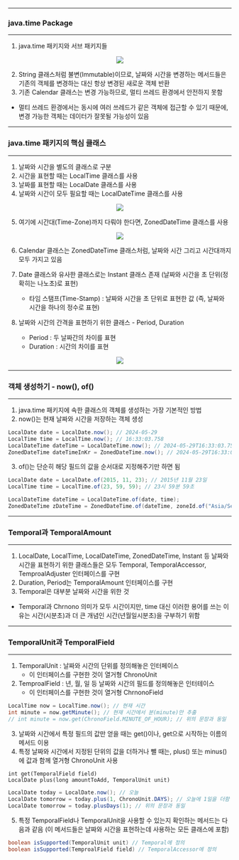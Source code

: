 -----
### java.time Package
-----
1. java.time 패키지와 서브 패키지들
<div align="center">
<img src="https://github.com/sooyounghan/Java/assets/34672301/388c19fe-1147-44c3-855e-ecc54497ac5d">
</div>

2. String 클래스처럼 불변(Immutable)이므로, 날짜와 시간을 변경하는 메서드들은 기존의 객체를 변경하는 대신 항상 변경된 새로운 객체 반환
3. 기존 Calendar 클래스는 변경 가능하므로, 멀티 쓰레드 환경에서 안전하지 못함
  - 멀티 쓰레드 환경에서는 동시에 여러 쓰레드가 같은 객체에 접근할 수 있기 때문에, 변경 가능한 객체는 데이터가 잘못될 가능성이 있음

-----
### java.time 패키지의 핵심 클래스
-----
1. 날짜와 시간을 별도의 클래스로 구분
2. 시간을 표현할 때는 LocalTime 클래스를 사용
3. 날짜를 표현할 때는 LocalDate 클래스를 사용
4. 날짜와 시간이 모두 필요할 때는 LocalDateTime 클래스를 사용
<div align="center">
<img src="https://github.com/sooyounghan/Java/assets/34672301/7e5ac488-8055-4433-92d2-29d319a32936">
</div>

5. 여기에 시간대(Time-Zone)까지 다뤄야 한다면, ZonedDateTime 클래스를 사용
<div align="center">
<img src="https://github.com/sooyounghan/Java/assets/34672301/9c9165b1-a598-4f15-8ee3-66242ba0182e">
</div>

6. Calendar 클래스는 ZonedDateTime 클래스처럼, 날짜와 시간 그리고 시간대까지 모두 가지고 있음
7. Date 클래스와 유사한 클래스로는 Instant 클래스 존재 (날짜와 시간을 초 단위(정확히는 나노초)로 표현)
   - 타임 스탬프(Time-Stamp) : 날짜와 시간을 초 단위로 표현한 값 (즉, 날짜와 시간을 하나의 정수로 표현)

8. 날짜와 시간의 간격을 표현하기 위한 클래스 - Period, Duration
   - Period : 두 날짜간의 차이를 표현
   - Duration : 시간의 차이를 표현
<div align="center">
<img src="https://github.com/sooyounghan/Java/assets/34672301/761fc0aa-e869-4f87-a5c3-d0e985c0d7df">
</div>

-----
### 객체 생성하기 - now(), of()
-----
1. java.time 패키지에 속한 클래스의 객체를 생성하는 가장 기본적인 방법
2. now()는 현재 날짜와 시간을 저장하는 객체 생성
```java
LocalDate date = LocalDate.now(); // 2024-05-29
LocalTime time = LocalTime.now(); // 16:33:03.758
LocalDateTime dateTime = LocalDateTime.now(); // 2024-05-29T16:33:03.758
ZonedDateTime dateTimeInKr = ZonedDateTime.now(); // 2024-05-29T16:33:03.758+09:00[Asia/Seoul]
```

3. of()는 단순히 해당 필드의 값을 순서대로 지정해주기만 하면 됨
```java
LocalDate date = LocalDate.of(2015, 11, 23); // 2015년 11월 23일
LocalTime time = LocalTime.of(23, 59, 59); // 23시 59분 59초

LocalDateTime dateTime = LocalDateTime.of(date, time);
ZonedDateTime zDateTime = ZonedDateTime.of(dateTime, zoneId.of("Asia/Seoul"));
```

-----
### Temporal과 TemporalAmount
-----
1. LocalDate, LocalTime, LocalDateTime, ZonedDateTime, Instant 등 날짜와 시간을 표현하기 위한 클래스들은 모두 Temporal, TemporalAccessor, TemproalAdjuster 인터페이스를 구현
2. Duration, Period는 TemporalAmount 인터페이스를 구현
3. Temporal은 대부분 날짜와 시간을 위한 것
  - Temporal과 Chrnono 의미가 모두 시간이지만, time 대신 이러한 용어를 쓰는 이유는 시간(시분초)과 더 큰 개념인 시간(년월일시분초)을 구부하기 위함

-----
### TemporalUnit과 TemporalField
-----
1. TemporalUnit : 날짜와 시간의 단위를 정의해놓은 인터페이스
   - 이 인터페이스를 구현한 것이 열거형 ChronoUnit
2. TemproalField : 년, 월, 일 등 날짜와 시간의 필드를 정의해놓은 인터테이스
   - 이 인터페이스를 구현한 것이 열거형 ChrnonoField
```java
LocalTime now = LocalTime.now(); // 현재 시간
int minute = now.getMinute(); // 현재 시간에서 분(minute)만 추출
// int minute = now.get(ChronoField.MINUTE_OF_HOUR); // 위의 문장과 동일
```

3. 날짜와 시간에서 특정 필드의 값만 얻을 때는 get()이나, get으로 시작하는 이름의 메서드 이용
4. 특정 날짜와 시간에서 지정된 단위의 값을 더하거나 뺄 때는, plus() 또는 minus()에 값과 함께 열거형 ChronoUnit 사용
```
int get(TemporalField field)
LocalDate plus(long amountToAdd, TemporalUnit unit)
```

```java
LocalDate today = LocalDate.now(); // 오늘
LocalDate tomorrow = today.plus(1, ChronoUnit.DAYS); // 오늘에 1일을 더함
LocalDate tomorrow = today.plusDays(1); // 위의 문장과 동일
```

5. 특정 TemporalField나 TemporalUnit을 사용할 수 있는지 확인하는 메서드는 다음과 같음 (이 메서드들은 날짜와 시간을 표현하는데 사용하는 모든 클래스에 포함)
```java
boolean isSupported(TemporalUnit unit) // Temporal에 정의
boolean isSupported(TemproalField field) // TemporalAccessor에 정의
```
